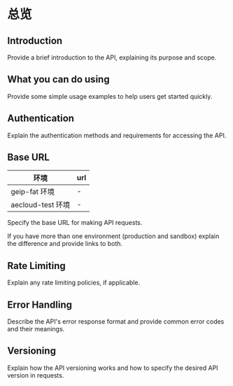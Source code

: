 # 总览

<!-- This document provides an introduction into your API. -->

## Introduction

Provide a brief introduction to the API, explaining its purpose and scope.

## What you can do using <API name>

Provide some simple usage examples to help users get started quickly.

## Authentication

Explain the authentication methods and requirements for accessing the API.

## Base URL

| 环境              | url |
|-----------------|-----|
| geip-fat 环境     | -   |
| aecloud-test 环境 | -   |

Specify the base URL for making API requests.

If you have more than one environment (production and sandbox) explain the difference and provide links to both.

## Rate Limiting

Explain any rate limiting policies, if applicable.

## Error Handling

Describe the API's error response format and provide common error codes and their meanings.

## Versioning

Explain how the API versioning works and how to specify the desired API version in requests.

<seealso>

<!--List any additional resources, such as tutorials or guides, that can help users understand and use the API effectively.-->

</seealso>
